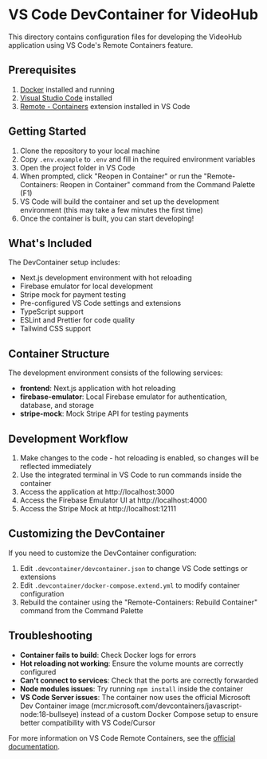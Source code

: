 # VS Code DevContainer for VideoHub

This directory contains configuration files for developing the VideoHub application using VS Code's Remote Containers feature.

## Prerequisites

1. [Docker](https://www.docker.com/products/docker-desktop) installed and running
2. [Visual Studio Code](https://code.visualstudio.com/) installed
3. [Remote - Containers](https://marketplace.visualstudio.com/items?itemName=ms-vscode-remote.remote-containers) extension installed in VS Code

## Getting Started

1. Clone the repository to your local machine
2. Copy `.env.example` to `.env` and fill in the required environment variables
3. Open the project folder in VS Code
4. When prompted, click "Reopen in Container" or run the "Remote-Containers: Reopen in Container" command from the Command Palette (F1)
5. VS Code will build the container and set up the development environment (this may take a few minutes the first time)
6. Once the container is built, you can start developing!

## What's Included

The DevContainer setup includes:

- Next.js development environment with hot reloading
- Firebase emulator for local development
- Stripe mock for payment testing
- Pre-configured VS Code settings and extensions
- TypeScript support
- ESLint and Prettier for code quality
- Tailwind CSS support

## Container Structure

The development environment consists of the following services:

- **frontend**: Next.js application with hot reloading
- **firebase-emulator**: Local Firebase emulator for authentication, database, and storage
- **stripe-mock**: Mock Stripe API for testing payments

## Development Workflow

1. Make changes to the code - hot reloading is enabled, so changes will be reflected immediately
2. Use the integrated terminal in VS Code to run commands inside the container
3. Access the application at http://localhost:3000
4. Access the Firebase Emulator UI at http://localhost:4000
5. Access the Stripe Mock at http://localhost:12111

## Customizing the DevContainer

If you need to customize the DevContainer configuration:

1. Edit `.devcontainer/devcontainer.json` to change VS Code settings or extensions
2. Edit `.devcontainer/docker-compose.extend.yml` to modify container configuration
3. Rebuild the container using the "Remote-Containers: Rebuild Container" command from the Command Palette

## Troubleshooting

- **Container fails to build**: Check Docker logs for errors
- **Hot reloading not working**: Ensure the volume mounts are correctly configured
- **Can't connect to services**: Check that the ports are correctly forwarded
- **Node modules issues**: Try running `npm install` inside the container
- **VS Code Server issues**: The container now uses the official Microsoft Dev Container image (mcr.microsoft.com/devcontainers/javascript-node:18-bullseye) instead of a custom Docker Compose setup to ensure better compatibility with VS Code/Cursor

For more information on VS Code Remote Containers, see the [official documentation](https://code.visualstudio.com/docs/remote/containers).
